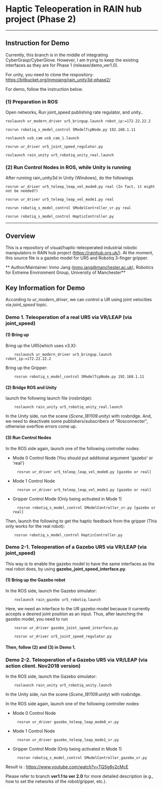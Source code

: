 # Haptic Teleoperation in RAIN hub project (Phase 2)

---
## Instruction for Demo

Currently, this branch is in the middle of integrating CyberGrasp/CyberGlove. However, I am trying to keep the existing interfaces as they are for Phase 1 (release/demo_ver1.0). 

For unity, you need to clone the respository: https://bitbucket.org/inmojang/rain_unity3d-phase2/

For demo, follow the instruction below. 

### (1) Preparation in ROS

Open networks, Run joint_speed publishing rate regulator, and unity..

	roslaunch ur_modern_driver ur5_bringup.launch robot_ip:=172.22.22.2

	rosrun robotiq_s_model_control SModelTcpNode.py 192.168.1.11

	roslaunch usb_cam usb_cam_1.launch

	rosrun ur_driver ur5_joint_speed_regulator.py

	roslaunch rain_unity ur5_robotiq_unity_real.launch

### (2) Run Control Nodes in ROS, while Unity is running 

After running rain_unity3d in Unity (Windows), do the followings

	rosrun ur_driver ur5_teleop_leap_vel_mode0.py real (In fact, it might not be needed?)

	rosrun ur_driver ur5_teleop_leap_vel_mode1.py real

	rosrun robotiq_s_model_control SModelController_vr.py real
    
    rosrun robotiq_s_model_control HapticController.py





---
## Overview
This is a repository of visual/haptic-teleoperated industrial robotic manipulators in RAIN hub project (https://rainhub.org.uk/). 
At the moment, this source file is a gazebo model for UR5 and Robotiq 3-finger gripper. 

** Author/Maintainer: Inmo Jang (inmo.jang@manchester.ac.uk), Robotics for Extreme Environment Group, University of Manchester**


## Key Information for Demo

According to *ur_modern_driver*, we can control a UR using joint velocities via *joint_speed* topic. 







### Demo 1. Teleoperation of a real UR5 via VR/LEAP (via joint_speed)


#### (1) Bring up 

Bring up the UR5(which uses v3.X):

        roslaunch ur_modern_driver ur5_bringup.launch robot_ip:=172.22.22.2
        
        
Bring up the Gripper:

        rosrun robotiq_s_model_control SModelTcpNode.py 192.168.1.11


#### (2) Bridge ROS and Unity

launch the following launch file (rosbridge):

        roslaunch rain_unity ur5_robotiq_unity_real.launch


In the Unity side, run the scene (*Scene_181109.unity*) with rosbridge. And, we need to deactivate some publishers/subscribers of "Rosconnecter", otherwise overflow errors come up. 


#### (3) Run Control Nodes

In the ROS side again, launch one of the following controller nodes:

- Mode 0 Control Node (You should put additoinal argument 'gazebo' or 'real')

        rosrun ur_driver ur5_teleop_leap_vel_mode0.py [gazebo or real]

- Mode 1 Control Node 

        rosrun ur_driver ur5_teleop_leap_vel_mode1.py [gazebo or real] 

- Gripper Control Mode (Only being activated in Mode 1)

        rosrun robotiq_s_model_control SModelController_vr.py [gazebo or real] 
        

Then, launch the following to get the haptic feedback from the gripper (This only works for the real robot):

        rosrun robotiq_s_model_control HapticController.py


### Demo 2-1. Teleoperation of a Gazebo UR5 via VR/LEAP (via joint_speed)

This way is to enable the gazebo model to have the same interfaces as the real robot does, by using **gazebo_joint_speed_interface.py**. 

#### (1) Bring up the Gazebo robot

In the ROS side, launch the Gazebo simulator:

        roslaunch rain_gazebo ur5_robotiq.launch

Here, we need an interface to the UR gazebo model because it currently accepts a desired joint position as an input. 
Thus, after launching the gazebo model, you need to run

        rosrun ur_driver gazebo_joint_speed_interface.py
        
        rosrun ur_driver ur5_joint_speed_regulator.py

#### Then, follow (2) and (3) in Demo 1.




### Demo 2-2. Teleoperation of a Gazebo UR5 via VR/LEAP (via action client. Nov2018 version)

In the ROS side, launch the Gazebo simulator:

        roslaunch rain_unity ur5_robotiq_unity.launch

In the Unity side, run the scene (*Scene_181109.unity*) with rosbridge. 

In the ROS side again, launch one of the following controller nodes:

- Mode 0 Control Node

        rosrun ur_driver gazebo_teleop_leap_mode0_vr.py


- Mode 1 Control Node

        rosrun ur_driver gazebo_teleop_leap_mode1_vr.py

- Gripper Control Mode (Only being activated in Mode 1)

        rosrun robotiq_s_model_control SModelController_gazebo_vr.py


Result is : https://www.youtube.com/watch?v=TQSg8v2cMcE


Please refer to branch **ver1.1 to ver 2.0** for more detailed description (e.g., how to set the networks of the robot/gripper, etc.).  
        



        